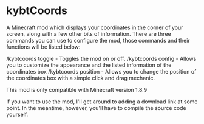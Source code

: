 # kybtCoords
A Minecraft mod which displays your coordinates in the corner of your screen, along with a few other bits of information. There are three commands you can use to configure the mod, those commands and their functions will be listed below:

/kybtcoords toggle - Toggles the mod on or off.
/kybtcoords config - Allows you to customize the appearance and the listed information of the coordinates box
/kybtcoords position - Allows you to change the position of the coordinates box with a simple click and drag mechanic.

This mod is only compatible with Minecraft version 1.8.9

If you want to use the mod, I'll get around to adding a download link at some point. In the meantime, however, you'll have to compile the source code yourself.
